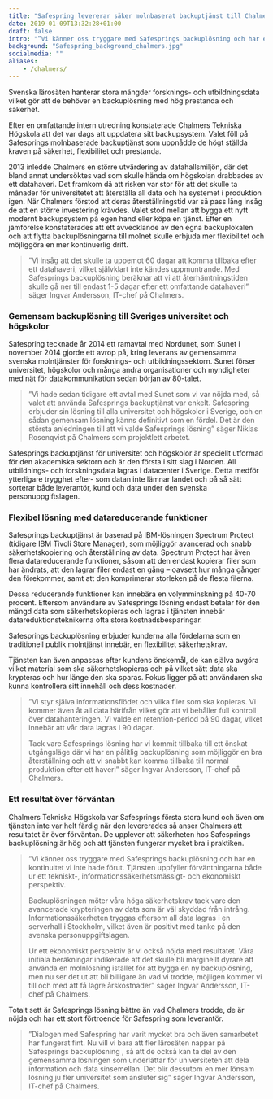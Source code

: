 ```yaml
---
title: "Safespring levererar säker molnbaserat backuptjänst till Chalmers"
date: 2019-01-09T13:32:28+01:00
draft: false
intro: "”Vi känner oss tryggare med Safesprings backuplösning och har en kontinuitet vi inte hade förut”"
background: "Safespring_background_chalmers.jpg"
socialmedia: ""
aliases:
    - /chalmers/
---
```


<div class="ingress"><p>Svenska lärosäten hanterar stora mängder forsknings- och utbildningsdata vilket gör att de behöver en backuplösning med hög prestanda och säkerhet.</p></div>

Efter en omfattande intern utredning konstaterade Chalmers Tekniska Högskola att det var dags att uppdatera sitt backupsystem. Valet föll på Safesprings molnbaserade backuptjänst som uppnådde de högt ställda kraven på säkerhet, flexibilitet och prestanda.

2013 inledde Chalmers en större utvärdering av datahallsmiljön, där det bland annat undersöktes vad som skulle hända om högskolan drabbades av ett datahaveri. Det framkom då att risken var stor för att det skulle ta månader för universitetet att återställa all data och ha systemet i produktion igen. När Chalmers förstod att deras återställningstid var så pass lång insåg de att en större investering krävdes. Valet stod mellan att bygga ett nytt modernt backupsystem på egen hand eller köpa en tjänst. Efter en jämförelse konstaterades att ett avvecklande av den egna backuplokalen och att flytta backuplösningarna till molnet skulle erbjuda mer flexibilitet och möjliggöra en mer kontinuerlig drift.

>”Vi insåg att det skulle ta uppemot 60 dagar att komma tillbaka efter ett datahaveri, vilket självklart inte kändes uppmuntrande. Med Safesprings backuplösning beräknar att vi att återhämtningstiden skulle gå ner till endast 1-5 dagar efter ett omfattande datahaveri” säger Ingvar Andersson, IT-chef på Chalmers.

### Gemensam backuplösning till Sveriges universitet och högskolor
Safespring tecknade år 2014 ett ramavtal med Nordunet, som Sunet i november 2014 gjorde ett avrop på, kring leverans av gemensamma svenska molntjänster för forsknings- och utbildningssektorn. Sunet förser universitet, högskolor och många andra organisationer och myndigheter med nät för datakommunikation sedan början av 80-talet.

>”Vi hade sedan tidigare ett avtal med Sunet som vi var nöjda med, så valet att använda Safesprings backuptjänst var enkelt. Safespring erbjuder sin lösning till alla universitet och högskolor i Sverige, och en sådan gemensam lösning känns definitivt som en fördel. Det är den största anledningen till att vi valde Safesprings lösning” säger Niklas Rosenqvist på Chalmers som projektlett arbetet.

Safesprings backuptjänst för universitet och högskolor är speciellt utformad för den akademiska sektorn och är den första i sitt slag i Norden. All utbildnings- och forskningsdata lagras i datacenter i Sverige. Detta medför ytterligare trygghet efter- som datan inte lämnar landet och på så sätt sorterar både leverantör, kund och data under den svenska personuppgiftslagen.

### Flexibel lösning med datareducerande funktioner
Safesprings backuptjänst är baserad på IBM-lösningen Spectrum Protect (tidigare IBM Tivoli Store Manager), som möjliggör avancerad och snabb säkerhetskopiering och återställning av data. Spectrum Protect har även flera datareducerande funktioner, såsom att den endast kopierar filer som har ändrats, att den lagrar filer endast en gång – oavsett hur många gånger den förekommer, samt att den komprimerar storleken på de flesta filerna.

Dessa reducerande funktioner kan innebära en volymminskning på 40-70 procent. Eftersom användare av Safesprings lösning endast betalar för den mängd data som säkerhetskopieras och lagras i tjänsten innebär datareduktionsteknikerna ofta stora kostnadsbesparingar.

Safesprings backuplösning erbjuder kunderna alla fördelarna som en traditionell publik molntjänst innebär, en flexibilitet säkerhetskrav.

Tjänsten kan även anpassas efter kundens önskemål, de kan själva avgöra vilket material som ska säkerhetskopieras och på vilket sätt data ska krypteras och hur länge den ska sparas. Fokus ligger på att användaren ska kunna kontrollera sitt innehåll och dess kostnader.

>”Vi styr själva informationsflödet och vilka filer som ska kopieras. Vi kommer även åt all data härifrån vilket gör att vi behåller full kontroll över datahanteringen. Vi valde en retention-period på 90 dagar, vilket innebär att vår data lagras i 90 dagar.
>
>Tack vare Safesprings lösning har vi kommit tillbaka till ett önskat utgångsläge där vi har en pålitlig backuplösning som möjliggör en bra återställning och att vi snabbt kan komma tillbaka till normal produktion efter ett haveri” säger Ingvar Andersson, IT-chef på Chalmers.

### Ett resultat över förväntan
Chalmers Tekniska Högskola var Safesprings första stora kund och även om tjänsten inte var helt färdig när den levererades så anser Chalmers att resultatet är över förväntan. De upplever att säkerheten hos Safesprings backuplösning är hög och att tjänsten fungerar mycket bra i praktiken.

>”Vi känner oss tryggare med Safesprings backuplösning och har en kontinuitet vi inte hade förut. Tjänsten uppfyller förväntningarna både ur ett tekniskt-, informationssäkerhetsmässigt- och ekonomiskt perspektiv.
>
>Backuplösningen möter våra höga säkerhetskrav tack vare den avancerade krypteringen av data som är väl skyddad från intrång. Informationssäkerheten tryggas eftersom all data lagras i en serverhall i Stockholm, vilket även är positivt med tanke på den svenska personuppgiftslagen.
>
>Ur ett ekonomiskt perspektiv är vi också nöjda med resultatet. Våra initiala beräkningar indikerade att det skulle bli marginellt dyrare att använda en molnlösning istället för att bygga en ny backuplösning, men nu ser det ut att bli billigare än vad vi trodde, möjligen kommer vi till och med att få lägre årskostnader” säger Ingvar Andersson, IT-chef på Chalmers.

Totalt sett är Safesprings lösning bättre än vad Chalmers trodde, de är nöjda och har ett stort förtroende för Safespring som leverantör.

>”Dialogen med Safespring har varit mycket bra och även samarbetet har fungerat fint. Nu vill vi bara att fler lärosäten nappar på Safesprings backuplösning , så att de också kan ta del av den gemensamma lösningen som underlättar för universiteten att dela information och data sinsemellan. Det blir dessutom en mer lönsam lösning ju fler universitet som ansluter sig” säger Ingvar Andersson, IT-chef på Chalmers.
